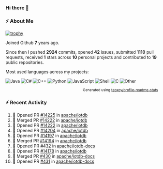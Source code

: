 ### Hi there 👋

### :zap: About Me

[![trophy](https://github-profile-trophy.vercel.app/?username=HTHou&theme=onedark)](https://github.com/ryo-ma/github-profile-trophy)
   
Joined Github **7** years ago.

Since then I pushed **2924** commits, opened **42** issues, submitted **1110** pull requests, received **1** stars across **10** personal projects and contributed to **19** public repositories.

Most used languages across my projects:

![Java](https://img.shields.io/static/v1?style=flat-square&label=%E2%A0%80&color=555&labelColor=%23b07219&message=Java%EF%B8%B189.6%25)
![C#](https://img.shields.io/static/v1?style=flat-square&label=%E2%A0%80&color=555&labelColor=%23178600&message=C%23%EF%B8%B13.9%25)
![C++](https://img.shields.io/static/v1?style=flat-square&label=%E2%A0%80&color=555&labelColor=%23f34b7d&message=C%2B%2B%EF%B8%B12.7%25)
![Python](https://img.shields.io/static/v1?style=flat-square&label=%E2%A0%80&color=555&labelColor=%233572A5&message=Python%EF%B8%B10.7%25)
![JavaScript](https://img.shields.io/static/v1?style=flat-square&label=%E2%A0%80&color=555&labelColor=%23f1e05a&message=JavaScript%EF%B8%B10.5%25)
![Shell](https://img.shields.io/static/v1?style=flat-square&label=%E2%A0%80&color=555&labelColor=%2389e051&message=Shell%EF%B8%B10.4%25)
![C](https://img.shields.io/static/v1?style=flat-square&label=%E2%A0%80&color=555&labelColor=%23555555&message=C%EF%B8%B10.4%25)
![Other](https://img.shields.io/static/v1?style=flat-square&label=%E2%A0%80&color=555&labelColor=%23ededed&message=Other%EF%B8%B11.4%25)

<p align="right"><sub>Generated using <a href="https://github.com/marketplace/actions/profile-readme-stats">teoxoy/profile-readme-stats</a></sub></p>


<!--![](https://github.com/HTHou/HTHou/blob/output/github-contribution-grid-snake.svg)-->

<!--![Haonan Hou's github stats](https://github-readme-stats.vercel.app/api?username=HTHou&count_private=true&show_icons=true&theme=onedark)-->

<!--![Haonan Hou's wakatime stats](https://github-readme-stats.vercel.app/api/wakatime?username=HTHou&layout=compact&theme=onedark)-->

<!--![Top Langs](https://github-readme-stats.vercel.app/api/top-langs/?username=HTHou&theme=onedark&layout=compact)-->

### :zap: Recent Activity
<!--START_SECTION:activity-->
1. 💪 Opened PR [#14225](https://github.com/apache/iotdb/pull/14225) in [apache/iotdb](https://github.com/apache/iotdb)
2. 🎉 Merged PR [#14222](https://github.com/apache/iotdb/pull/14222) in [apache/iotdb](https://github.com/apache/iotdb)
3. 💪 Opened PR [#14222](https://github.com/apache/iotdb/pull/14222) in [apache/iotdb](https://github.com/apache/iotdb)
4. 💪 Opened PR [#14204](https://github.com/apache/iotdb/pull/14204) in [apache/iotdb](https://github.com/apache/iotdb)
5. 💪 Opened PR [#14197](https://github.com/apache/iotdb/pull/14197) in [apache/iotdb](https://github.com/apache/iotdb)
6. 🎉 Merged PR [#14194](https://github.com/apache/iotdb/pull/14194) in [apache/iotdb](https://github.com/apache/iotdb)
7. 💪 Opened PR [#432](https://github.com/apache/iotdb-docs/pull/432) in [apache/iotdb-docs](https://github.com/apache/iotdb-docs)
8. 💪 Opened PR [#14178](https://github.com/apache/iotdb/pull/14178) in [apache/iotdb](https://github.com/apache/iotdb)
9. 🎉 Merged PR [#430](https://github.com/apache/iotdb-docs/pull/430) in [apache/iotdb-docs](https://github.com/apache/iotdb-docs)
10. 💪 Opened PR [#431](https://github.com/apache/iotdb-docs/pull/431) in [apache/iotdb-docs](https://github.com/apache/iotdb-docs)
<!--END_SECTION:activity-->

<!--
**HTHou/HTHou** is a ✨ _special_ ✨ repository because its `README.md` (this file) appears on your GitHub profile.

Here are some ideas to get you started:

- 🔭 I’m currently working on ...
- 🌱 I’m currently learning ...
- 👯 I’m looking to collaborate on ...
- 🤔 I’m looking for help with ...
- 💬 Ask me about ...
- 📫 How to reach me: ...
- 😄 Pronouns: ...
- ⚡ Fun fact: ...
-->
